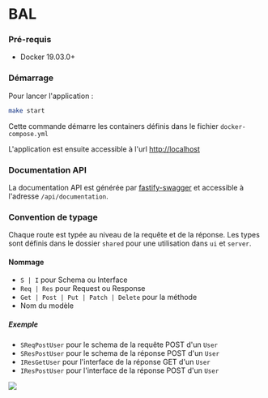 # BAL

### Pré-requis

- Docker 19.03.0+

### Démarrage

Pour lancer l'application :

```sh
make start
```

Cette commande démarre les containers définis dans le fichier `docker-compose.yml`

L'application est ensuite accessible à l'url [http://localhost](http://localhost)

### Documentation API

La documentation API est générée par [fastify-swagger](https://github.com/fastify/fastify-swagger) et accessible à l'adresse `/api/documentation`.

### Convention de typage

Chaque route est typée au niveau de la requête et de la réponse. Les types sont définis dans le dossier `shared` pour une utilisation dans `ui` et `server`.

#### Nommage

- `S | I` pour Schema ou Interface
- `Req | Res` pour Request ou Response
- `Get | Post | Put | Patch | Delete` pour la méthode
- Nom du modèle

##### Exemple

- `SReqPostUser` pour le schema de la requête POST d'un `User`
- `SResPostUser` pour le schema de la réponse POST d'un `User`
- `IResGetUser` pour l'interface de la réponse GET d'un `User`
- `IResPostUser` pour l'interface de la réponse POST d'un `User`

![](https://avatars1.githubusercontent.com/u/63645182?s=200&v=4)
